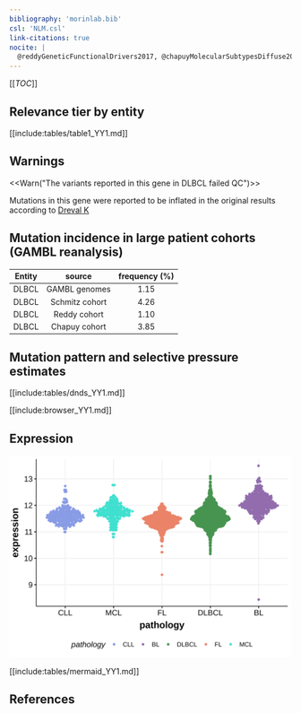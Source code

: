 ```yaml
---
bibliography: 'morinlab.bib'
csl: 'NLM.csl'
link-citations: true
nocite: |
  @reddyGeneticFunctionalDrivers2017, @chapuyMolecularSubtypesDiffuse2018, 
---
```

[[_TOC_]]


## Relevance tier by entity

[[include:tables/table1_YY1.md]]

## Warnings

<<Warn("The variants reported in this gene in DLBCL failed QC")>>

Mutations in this gene were reported to be inflated in the original results according to [Dreval K](https://www.biorxiv.org/content/10.1101/2023.11.21.567983v1)


## Mutation incidence in large patient cohorts (GAMBL reanalysis)

|Entity|source        |frequency (%)|
|:------:|:--------------:|:-------------:|
|DLBCL |GAMBL genomes |1.15         |
|DLBCL |Schmitz cohort|4.26         |
|DLBCL |Reddy cohort  |1.10         |
|DLBCL |Chapuy cohort |3.85         |

## Mutation pattern and selective pressure estimates

[[include:tables/dnds_YY1.md]]





[[include:browser_YY1.md]]

## Expression
![](images/gene_expression/YY1_by_pathology.svg)
<!-- ORIGIN: reddyGeneticFunctionalDrivers2017 -->
<!-- DLBCL: reddyGeneticFunctionalDrivers2017 -->

[[include:tables/mermaid_YY1.md]]

## References
